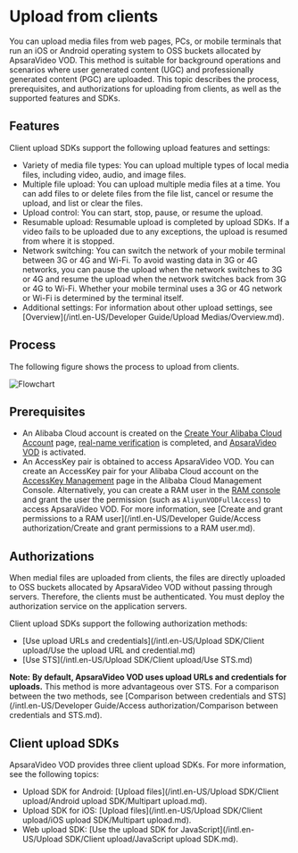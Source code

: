 # Upload from clients

You can upload media files from web pages, PCs, or mobile terminals that run an iOS or Android operating system to OSS buckets allocated by ApsaraVideo VOD. This method is suitable for background operations and scenarios where user generated content \(UGC\) and professionally generated content \(PGC\) are uploaded. This topic describes the process, prerequisites, and authorizations for uploading from clients, as well as the supported features and SDKs.

## Features

Client upload SDKs support the following upload features and settings:

-   Variety of media file types: You can upload multiple types of local media files, including video, audio, and image files.
-   Multiple file upload: You can upload multiple media files at a time. You can add files to or delete files from the file list, cancel or resume the upload, and list or clear the files.
-   Upload control: You can start, stop, pause, or resume the upload.
-   Resumable upload: Resumable upload is completed by upload SDKs. If a video fails to be uploaded due to any exceptions, the upload is resumed from where it is stopped.
-   Network switching: You can switch the network of your mobile terminal between 3G or 4G and Wi-Fi. To avoid wasting data in 3G or 4G networks, you can pause the upload when the network switches to 3G or 4G and resume the upload when the network switches back from 3G or 4G to Wi-Fi. Whether your mobile terminal uses a 3G or 4G network or Wi-Fi is determined by the terminal itself.
-   Additional settings: For information about other upload settings, see [Overview](/intl.en-US/Developer Guide/Upload Medias/Overview.md).

## Process

The following figure shows the process to upload from clients.

![Flowchart](https://static-aliyun-doc.oss-accelerate.aliyuncs.com/assets/img/en-US/0857301161/p179942.png)

## Prerequisites

-   An Alibaba Cloud account is created on the [Create Your Alibaba Cloud Account](https://account.aliyun.com/register/register.htm?oauth_callback=https://vod.console.aliyun.com/&lang=zh) page, [real-name verification](https://help.aliyun.com/knowledge_list/37170.html) is completed, and [ApsaraVideo VOD](https://www.aliyun.com/product/vod) is activated.
-   An AccessKey pair is obtained to access ApsaraVideo VOD. You can create an AccessKey pair for your Alibaba Cloud account on the [AccessKey Management](https://ak-console.aliyun.com/?spm=5176.doc57741.2.8.uLYY2M#/accesskey) page in the Alibaba Cloud Management Console. Alternatively, you can create a RAM user in the [RAM console](https://ram.console.aliyun.com/?spm=5176.doc57741.2.2.fQnI2T#/user/list) and grant the user the permission \(such as `AliyunVODFullAccess`\) to access ApsaraVideo VOD. For more information, see [Create and grant permissions to a RAM user](/intl.en-US/Developer Guide/Access authorization/Create and grant permissions to a RAM user.md).

## Authorizations

When medial files are uploaded from clients, the files are directly uploaded to OSS buckets allocated by ApsaraVideo VOD without passing through servers. Therefore, the clients must be authenticated. You must deploy the authorization service on the application servers.

Client upload SDKs support the following authorization methods:

-   [Use upload URLs and credentials](/intl.en-US/Upload SDK/Client upload/Use the upload URL and credential.md)
-   [Use STS](/intl.en-US/Upload SDK/Client upload/Use STS.md)

**Note:** **By default, ApsaraVideo VOD uses upload URLs and credentials for uploads.** This method is more advantageous over STS. For a comparison between the two methods, see [Comparison between credentials and STS](/intl.en-US/Developer Guide/Access authorization/Comparison between credentials and STS.md).

## Client upload SDKs

ApsaraVideo VOD provides three client upload SDKs. For more information, see the following topics:

-   Upload SDK for Android: [Upload files](/intl.en-US/Upload SDK/Client upload/Android upload SDK/Multipart upload.md).
-   Upload SDK for iOS: [Upload files](/intl.en-US/Upload SDK/Client upload/iOS upload SDK/Multipart upload.md).
-   Web upload SDK: [Use the upload SDK for JavaScript](/intl.en-US/Upload SDK/Client upload/JavaScript upload SDK.md).


